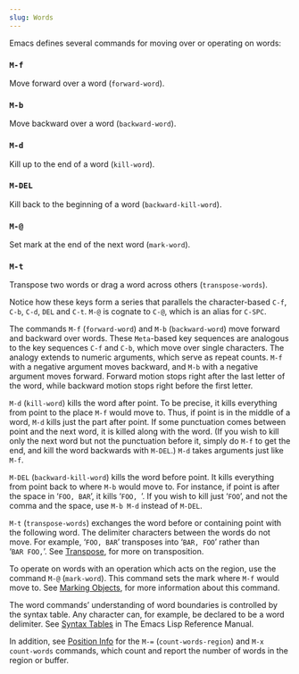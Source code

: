 ```yaml
---
slug: Words
---
```


Emacs defines several commands for moving over or operating on words:

### `M-f`

Move forward over a word (`forward-word`).

### `M-b`

Move backward over a word (`backward-word`).

### `M-d`

Kill up to the end of a word (`kill-word`).

### `M-DEL`

Kill back to the beginning of a word (`backward-kill-word`).

### `M-@`

Set mark at the end of the next word (`mark-word`).

### `M-t`

Transpose two words or drag a word across others (`transpose-words`).

Notice how these keys form a series that parallels the character-based `C-f`, `C-b`, `C-d`, `DEL` and `C-t`. `M-@` is cognate to `C-@`, which is an alias for `C-SPC`.

The commands `M-f` (`forward-word`) and `M-b` (`backward-word`) move forward and backward over words. These `Meta`-based key sequences are analogous to the key sequences `C-f` and `C-b`, which move over single characters. The analogy extends to numeric arguments, which serve as repeat counts. `M-f` with a negative argument moves backward, and `M-b` with a negative argument moves forward. Forward motion stops right after the last letter of the word, while backward motion stops right before the first letter.

`M-d` (`kill-word`) kills the word after point. To be precise, it kills everything from point to the place `M-f` would move to. Thus, if point is in the middle of a word, `M-d` kills just the part after point. If some punctuation comes between point and the next word, it is killed along with the word. (If you wish to kill only the next word but not the punctuation before it, simply do `M-f` to get the end, and kill the word backwards with `M-DEL`.) `M-d` takes arguments just like `M-f`.

`M-DEL` (`backward-kill-word`) kills the word before point. It kills everything from point back to where `M-b` would move to. For instance, if point is after the space in ‘`FOO, BAR`’<!-- /@w -->, it kills ‘`FOO, `’<!-- /@w -->. If you wish to kill just ‘`FOO`’, and not the comma and the space, use `M-b M-d` instead of `M-DEL`.

`M-t` (`transpose-words`) exchanges the word before or containing point with the following word. The delimiter characters between the words do not move. For example, ‘`FOO, BAR`’<!-- /@w --> transposes into ‘`BAR, FOO`’<!-- /@w --> rather than ‘`BAR FOO,`’. See [Transpose](Transpose), for more on transposition.

To operate on words with an operation which acts on the region, use the command `M-@` (`mark-word`). This command sets the mark where `M-f` would move to. See [Marking Objects](Marking-Objects), for more information about this command.

The word commands’ understanding of word boundaries is controlled by the syntax table. Any character can, for example, be declared to be a word delimiter. See [Syntax Tables](https://www.gnu.org/software/emacs/manual/html_mono/elisp.html#Syntax-Tables) in The Emacs Lisp Reference Manual.

In addition, see [Position Info](Position-Info) for the `M-=` (`count-words-region`) and `M-x count-words` commands, which count and report the number of words in the region or buffer.
